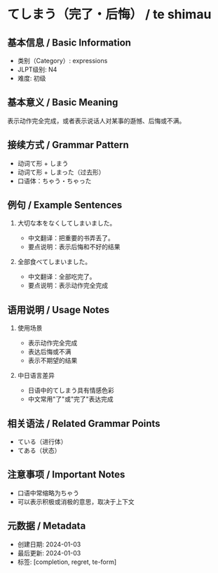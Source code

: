 # てしまう（完了・后悔） / te shimau

## 基本信息 / Basic Information
- 类别（Category）: expressions
- JLPT级别: N4
- 难度: 初级

## 基本意义 / Basic Meaning
表示动作完全完成，或者表示说话人对某事的邎憾、后悔或不满。

## 接续方式 / Grammar Pattern
- 动词て形 + しまう
- 动词て形 + しまった（过去形）
- 口语体：ちゃう・ちゃった

## 例句 / Example Sentences
1. 大切な本をなくしてしまいました。
   - 中文翻译：把重要的书弄丢了。
   - 要点说明：表示后悔和不好的结果

2. 全部食べてしまいました。
   - 中文翻译：全部吃完了。
   - 要点说明：表示动作完全完成

## 语用说明 / Usage Notes
1. 使用场景
   - 表示动作完全完成
   - 表达后悔或不满
   - 表示不期望的结果

2. 中日语言差异
   - 日语中的てしまう具有情感色彩
   - 中文常用"了"或"完了"表达完成

## 相关语法 / Related Grammar Points
- ている（进行体）
- てある（状态）

## 注意事项 / Important Notes
- 口语中常缩略为ちゃう
- 可以表示积极或消极的意思，取决于上下文

## 元数据 / Metadata
- 创建日期: 2024-01-03
- 最后更新: 2024-01-03
- 标签: [completion, regret, te-form]